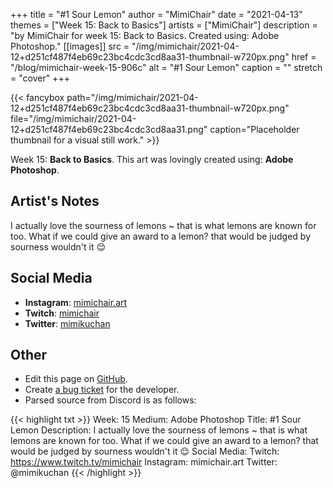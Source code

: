 +++
title =       "#1 Sour Lemon"
author =      "MimiChair"
date =        "2021-04-13"
themes =      ["Week 15: Back to Basics"]
artists =     ["MimiChair"]
description = "by MimiChair for week 15: Back to Basics. Created using: Adobe Photoshop."
[[images]]
      src = "/img/mimichair/2021-04-12+d251cf487f4eb69c23bc4cdc3cd8aa31-thumbnail-w720px.png"
      href = "/blog/mimichair-week-15-906c"
      alt = "#1 Sour Lemon"
      caption = ""
      stretch = "cover"
+++

{{< fancybox path="/img/mimichair/2021-04-12+d251cf487f4eb69c23bc4cdc3cd8aa31-thumbnail-w720px.png" file="/img/mimichair/2021-04-12+d251cf487f4eb69c23bc4cdc3cd8aa31.png" caption="Placeholder thumbnail for a visual still work." >}}


Week 15: **Back to Basics**. This art was lovingly created using: **Adobe Photoshop**.

## Artist's Notes

I actually love the sourness of lemons ~ that is what lemons are known for too. What if we could give an award to a lemon? that would be judged by sourness wouldn't it 😌

## Social Media

- **Instagram**: <a href='https://instagram.com/mimichair.art' target='_blank'>mimichair.art</a>
- **Twitch**: <a href='https://twitch.tv/mimichair' target='_blank'>mimichair</a>
- **Twitter**: <a href='https://twitter.com/mimikuchan' target='_blank'>mimikuchan</a>

## Other

- Edit this page on [GitHub](https://github.com/teaminkling/web-refresh/edit/main/content/blog/mimichair-week-15-906c.md).
- Create [a bug ticket](https://github.com/teaminkling/web-refresh/issues/new?assignees=&labels=bug&template=problem-report.md&title=) for the developer.
- Parsed source from Discord is as follows:

{{< highlight txt >}}
Week: 15
Medium: Adobe Photoshop
Title: #1 Sour Lemon
Description: I actually love the sourness of lemons ~ that is what lemons are known for too. What if we could give an award to a lemon? that would be judged by sourness wouldn't it 😌
Social Media:
Twitch:  https://www.twitch.tv/mimichair
Instagram: mimichair.art
Twitter: @mimikuchan
{{< /highlight >}}